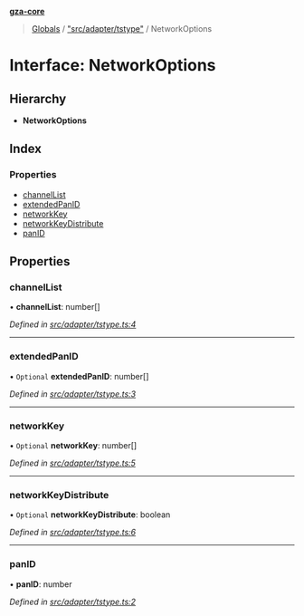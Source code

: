 **[gza-core](../README.md)**

> [Globals](../README.md) / ["src/adapter/tstype"](../modules/_src_adapter_tstype_.md) / NetworkOptions

# Interface: NetworkOptions

## Hierarchy

* **NetworkOptions**

## Index

### Properties

* [channelList](_src_adapter_tstype_.networkoptions.md#channellist)
* [extendedPanID](_src_adapter_tstype_.networkoptions.md#extendedpanid)
* [networkKey](_src_adapter_tstype_.networkoptions.md#networkkey)
* [networkKeyDistribute](_src_adapter_tstype_.networkoptions.md#networkkeydistribute)
* [panID](_src_adapter_tstype_.networkoptions.md#panid)

## Properties

### channelList

•  **channelList**: number[]

*Defined in [src/adapter/tstype.ts:4](https://github.com/GrandeurSmart/gza-core/blob/master/src/src/adapter/tstype.ts#L4)*

___

### extendedPanID

• `Optional` **extendedPanID**: number[]

*Defined in [src/adapter/tstype.ts:3](https://github.com/GrandeurSmart/gza-core/blob/master/src/src/adapter/tstype.ts#L3)*

___

### networkKey

• `Optional` **networkKey**: number[]

*Defined in [src/adapter/tstype.ts:5](https://github.com/GrandeurSmart/gza-core/blob/master/src/src/adapter/tstype.ts#L5)*

___

### networkKeyDistribute

• `Optional` **networkKeyDistribute**: boolean

*Defined in [src/adapter/tstype.ts:6](https://github.com/GrandeurSmart/gza-core/blob/master/src/src/adapter/tstype.ts#L6)*

___

### panID

•  **panID**: number

*Defined in [src/adapter/tstype.ts:2](https://github.com/GrandeurSmart/gza-core/blob/master/src/src/adapter/tstype.ts#L2)*

